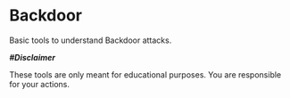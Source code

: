 # Backdoor

Basic tools to understand Backdoor attacks.


_**#Disclaimer**_

These tools are only meant for educational purposes. You are responsible for your actions.
